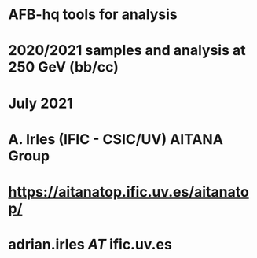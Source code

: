 # AFB-hq tools for analysis
# 2020/2021 samples and analysis at 250 GeV (bb/cc)
# July 2021
# A. Irles (IFIC - CSIC/UV) AITANA Group
# https://aitanatop.ific.uv.es/aitanatop/
# adrian.irles   _AT_   ific.uv.es
